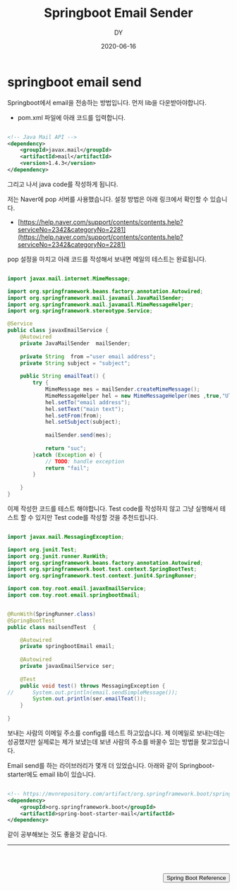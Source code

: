﻿---
layout: post
title:  "Springboot Email Sender"
date:   2020-06-16
author: DY
comments: true
categories: Daily
---

# springboot email send

Springboot에서 email을 전송하는 방법입니다. 먼저 lib을 다운받아야합니다. 

  - pom.xml 파일에 아래 코드를 입력합니다.
  
```xml

<!-- Java Mail API -->
<dependency>
    <groupId>javax.mail</groupId>
    <artifactId>mail</artifactId>
    <version>1.4.3</version>
</dependency>

```



그리고 나서 java code를 작성하게 됩니다.

저는 Naver에 pop 서버를 사용했습니다. 설정 방법은 아래 링크에서 확인할 수 있습니다.
* [https://help.naver.com/support/contents/contents.help?serviceNo=2342&categoryNo=2281](https://help.naver.com/support/contents/contents.help?serviceNo=2342&categoryNo=2281)  


pop 설정을 마치고 아래 코드를 작성해서 보내면 메일의 테스트는 완료됩니다.

```java

import javax.mail.internet.MimeMessage;

import org.springframework.beans.factory.annotation.Autowired;
import org.springframework.mail.javamail.JavaMailSender;
import org.springframework.mail.javamail.MimeMessageHelper;
import org.springframework.stereotype.Service;

@Service
public class javaxEmailService {
	@Autowired
	private JavaMailSender  mailSender;
	
	private String  from ="user email address";
	private String subject = "subject";
	
	public String emailTeat() {
		try {
			MimeMessage mes = mailSender.createMimeMessage();
			MimeMessageHelper hel = new MimeMessageHelper(mes ,true,"UTF-8");
			hel.setTo("email address");
			hel.setText("main text");
			hel.setFrom(from);
			hel.setSubject(subject);
			
			mailSender.send(mes);
			
			return "suc";
		}catch (Exception e) {
			// TODO: handle exception
			return "fail";
		}
		
	}
}


```

이제 작성한 코드를 테스트 해야합니다. Test code를 작성하지 않고 그냥 실행해서 테스트 
할 수 있지만 Test code를 작성할 것을 추천드립니다. 



```java

import javax.mail.MessagingException;

import org.junit.Test;
import org.junit.runner.RunWith;
import org.springframework.beans.factory.annotation.Autowired;
import org.springframework.boot.test.context.SpringBootTest;
import org.springframework.test.context.junit4.SpringRunner;

import com.toy.root.email.javaxEmailService;
import com.toy.root.email.springbootEmail;


@RunWith(SpringRunner.class)
@SpringBootTest
public class mailsendTest  {

	@Autowired
	private springbootEmail email;
	
	@Autowired
	private javaxEmailService ser;
	
	@Test
	public void test() throws MessagingException {
//		System.out.println(email.sendSimpleMessage());
		System.out.println(ser.emailTeat());
	}
	
}

```




보내는 사람의 이메일 주소를 config를 테스트 하고있습니다. 제 이메일로 보내는데는 
성공했지만 실제로는 제가 보냈는데 보낸 사람의 주소를 바꿀수 있는 방법을 찾고있습니다. 

Email send를 하는 라이브러리가  몇개 더 있었습니다. 아래와 같이 Springboot-starter에도 
email lib이 있습니다.

```xml

<!-- https://mvnrepository.com/artifact/org.springframework.boot/spring-boot-starter-mail -->
<dependency>
    <groupId>org.springframework.boot</groupId>
    <artifactId>spring-boot-starter-mail</artifactId>		      
</dependency>

```


같이 공부해보는 것도 좋을것 같습니다. 

---

<div style="height: 50px;"></div>
<div style="float: right;">
  <button onclick="location.href='https://docs.spring.io/spring-boot/docs/current/reference/htmlsingle/' ">Spring Boot Reference</button> 
</div>
